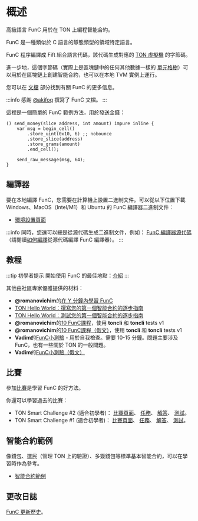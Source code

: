 # 概述

高級語言 FunC 用於在 TON 上編程智能合約。

FunC 是一種類似於 C 語言的靜態類型的領域特定語言。

FunC 程序編譯成 Fift 組合語言代碼，該代碼生成對應的 [TON 虛擬機](https://docs.ton.dev/86757ecb2/p/299df7-tvm-overview) 的字節碼。

進一步地，這個字節碼（實際上是區塊鏈中的任何其他數據一樣的 [單元格樹](https://docs.ton.dev/86757ecb2/p/35b656-cells)）可以用於在區塊鏈上創建智能合約，也可以在本地 TVM 實例上運行。

您可以在 [文檔](https://docs.ton.dev/86757ecb2/p/42e22a-types) 部分找到有關 FunC 的更多信息。

:::info
感謝 [@akifoq](https://github.com/akifoq) 撰寫了 FunC 文檔。
:::

這裡是一個簡單的 FunC 範例方法，用於發送金錢：

```func
() send_money(slice address, int amount) impure inline {
    var msg = begin_cell()
        .store_uint(0x10, 6) ;; nobounce
        .store_slice(address)
        .store_grams(amount)
        .end_cell();

    send_raw_message(msg, 64);
}
```

## 編譯器

要在本地編譯 FunC，您需要在計算機上設置二進制文件。可以從以下位置下載 Windows、MacOS（Intel/M1）和 Ubuntu 的 FunC 編譯器二進制文件：

* [環境設置頁面](https://docs.ton.dev/86757ecb2/p/549f11-installation)

:::info 同時，您還可以總是從源代碼生成二進制文件，例如：
[FunC 編譯器源代碼](https://github.com/ton-blockchain/ton/tree/master/crypto/func)（請閱讀[如何編譯](https://docs.ton.dev/86757ecb2/p/29a8a7-how-to-compile-a-func-compiler-from-sources)從源代碼編譯 FunC 編譯器）。 :::

## 教程

:::tip 初學者提示 開始使用 FunC 的最佳地點：[介紹](https://docs.ton.dev/86757ecb2/p/27721f-introduction-to-smart-contracts) :::

其他由社區專家優雅提供的材料：

* **@romanovichim**的[在 Y 分鐘內學習 FunC](https://learnxinyminutes.com/docs/func/)
* [TON Hello World：撰寫您的第一個智能合約的逐步指南](https://ton-community.github.io/tutorials/02-contract/)
* [TON Hello World：測試您的第一個智能合約的逐步指南](https://ton-community.github.io/tutorials/04-testing/)
* **@romanovichim**的[10 FunC課程](https://github.com/romanovichim/TonFunClessons_Eng)，使用 **toncli** 和 **toncli** tests v1
* **@romanovichim**的[10 FunC課程（俄文）](https://github.com/romanovichim/TonFunClessons_ru)，使用 **toncli** 和 **toncli** tests v1
* **Vadim**的[FunC小測驗](https://t.me/toncontests/60) - 用於自我檢查。需要 10-15 分鐘。問題主要涉及 FunС，也有一些關於 TON 的一般問題。
* **Vadim**的[FunC小測驗（俄文）](https://t.me/toncontests/58?comment=14888)

## 比賽

參加[比賽](https://t.me/toncontests)是學習 FunC 的好方法。

你還可以學習過去的比賽：

* TON Smart Challenge #2 (適合初學者)： [比賽頁面](https://ton.org/ton-smart-challenge-2)、 [任務](https://github.com/ton-blockchain/func-contest2)、 [解答](https://github.com/ton-blockchain/func-contest2-solutions)、 [測試](https://github.com/ton-blockchain/func-contest2-tests)。
* TON Smart Challenge #1 (適合初學者)： [比賽頁面](https://ton.org/contest)、 [任務](https://github.com/ton-blockchain/func-contest1)、 [解答](https://github.com/ton-blockchain/func-contest1-solutions)、 [測試](https://github.com/ton-blockchain/func-contest1-tests)。

## 智能合約範例

像錢包、選民（管理 TON 上的驗證）、多簽錢包等標準基本智能合約，可以在學習時作為參考。

* [智能合約範例](https://docs.ton.dev/86757ecb2/p/6bdf29-smart-contracts-examples)

## 更改日誌

[FunC 更新歷史](https://docs.ton.dev/86757ecb2/p/28a4c2-func-changelog)。